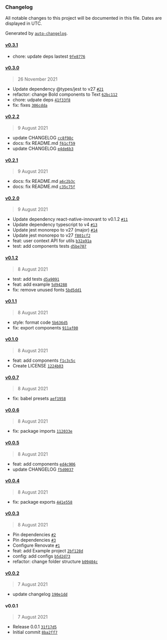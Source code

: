 ### Changelog

All notable changes to this project will be documented in this file. Dates are displayed in UTC.

Generated by [`auto-changelog`](https://github.com/CookPete/auto-changelog).

#### [v0.3.1](https://github.com/ahmnouira/react-native-innovant/compare/v0.3.0...v0.3.1)

- chore: update deps lastest [`9fe8776`](https://github.com/ahmnouira/react-native-innovant/commit/9fe8776ab3418214311d08ba7a446f25e10e1004)

#### [v0.3.0](https://github.com/ahmnouira/react-native-innovant/compare/v0.2.2...v0.3.0)

> 26 November 2021

- Update dependency @types/jest to v27 [`#21`](https://github.com/ahmnouira/react-native-innovant/pull/21)
- refactor: change Bold components to Text [`62bc112`](https://github.com/ahmnouira/react-native-innovant/commit/62bc112e23b3a1991acc31f198dcb764d474283c)
- chore: udpate deps [`41f33f8`](https://github.com/ahmnouira/react-native-innovant/commit/41f33f816bd1145f4378e82604cdfbb49e75a851)
- fix: fixes [`306cdda`](https://github.com/ahmnouira/react-native-innovant/commit/306cddab695bfb969c20e7961f4edb9a33750ab7)

#### [v0.2.2](https://github.com/ahmnouira/react-native-innovant/compare/v0.2.1...v0.2.2)

> 9 August 2021

- update CHANGELOG [`cc8f98c`](https://github.com/ahmnouira/react-native-innovant/commit/cc8f98c6fd82f16bf0b1f8cce987b54eed4f6d94)
- docs: fix README.md [`f61cf59`](https://github.com/ahmnouira/react-native-innovant/commit/f61cf598b40881f4e7210e5b59add656b40043ac)
- update CHANGELOG [`e4de6b3`](https://github.com/ahmnouira/react-native-innovant/commit/e4de6b30266f7cb42b5a0e1eccc1a97bfd15032a)

#### [v0.2.1](https://github.com/ahmnouira/react-native-innovant/compare/v0.2.0...v0.2.1)

> 9 August 2021

- docs: fix README.md [`a6c2b3c`](https://github.com/ahmnouira/react-native-innovant/commit/a6c2b3c94fa891742211b1975aa73c16ae15cbce)
- docs: fix README.md [`c35c75f`](https://github.com/ahmnouira/react-native-innovant/commit/c35c75f042593402a25e12258c0ace2c911e7c07)

#### [v0.2.0](https://github.com/ahmnouira/react-native-innovant/compare/v0.1.2...v0.2.0)

> 9 August 2021

- Update dependency react-native-innovant to v0.1.2 [`#11`](https://github.com/ahmnouira/react-native-innovant/pull/11)
- Update dependency typescript to v4 [`#13`](https://github.com/ahmnouira/react-native-innovant/pull/13)
- Update jest monorepo to v27 (major) [`#14`](https://github.com/ahmnouira/react-native-innovant/pull/14)
- Update jest monorepo to v27 [`f801cf2`](https://github.com/ahmnouira/react-native-innovant/commit/f801cf200159d13df35efed7854a6808d6ed8c38)
- feat: user context API for utils [`b32a91a`](https://github.com/ahmnouira/react-native-innovant/commit/b32a91a40803f4c67ad801eb9089104712293df6)
- test: add components tests [`d5be707`](https://github.com/ahmnouira/react-native-innovant/commit/d5be707f3865d4d32c996063f7fb5a9cee034d68)

#### [v0.1.2](https://github.com/ahmnouira/react-native-innovant/compare/v0.1.1...v0.1.2)

> 8 August 2021

- test: add tests [`d5a9091`](https://github.com/ahmnouira/react-native-innovant/commit/d5a909164cd529f1eec862076819d09ba408266b)
- feat: add example [`5d94288`](https://github.com/ahmnouira/react-native-innovant/commit/5d94288e50143dcc733507a425c786043c643028)
- fix: remove unused fonts [`5bd5dd1`](https://github.com/ahmnouira/react-native-innovant/commit/5bd5dd1c408507b416a86b7c6eed3524afdb41e2)

#### [v0.1.1](https://github.com/ahmnouira/react-native-innovant/compare/v0.1.0...v0.1.1)

> 8 August 2021

- style: format code [`5b636d5`](https://github.com/ahmnouira/react-native-innovant/commit/5b636d5c49ac541169005d2a36a3cff43a6ce846)
- fix: export components [`911af00`](https://github.com/ahmnouira/react-native-innovant/commit/911af0020d9b6c2d964bd3c98da531360049a703)

#### [v0.1.0](https://github.com/ahmnouira/react-native-innovant/compare/v0.0.7...v0.1.0)

> 8 August 2021

- feat: add components [`f1c3c5c`](https://github.com/ahmnouira/react-native-innovant/commit/f1c3c5cb45cf6a7673e6ba6851c0167d1361f877)
- Create LICENSE [`1224b03`](https://github.com/ahmnouira/react-native-innovant/commit/1224b03b8c2019e25544a3709e5c566febaff5ce)

#### [v0.0.7](https://github.com/ahmnouira/react-native-innovant/compare/v0.0.6...v0.0.7)

> 8 August 2021

- fix: babel presets [`aef1958`](https://github.com/ahmnouira/react-native-innovant/commit/aef195897b92fdca6010100860e24e5d2f490a25)

#### [v0.0.6](https://github.com/ahmnouira/react-native-innovant/compare/v0.0.5...v0.0.6)

> 8 August 2021

- fix: package imports [`112033e`](https://github.com/ahmnouira/react-native-innovant/commit/112033ed3b74b4eea8dbd00e24373f64710c63a5)

#### [v0.0.5](https://github.com/ahmnouira/react-native-innovant/compare/v0.0.4...v0.0.5)

> 8 August 2021

- feat: add components [`ed4c906`](https://github.com/ahmnouira/react-native-innovant/commit/ed4c90627938a3f9e0ca4c62993bd050654c1c95)
- update CHANGELOG [`f5d0037`](https://github.com/ahmnouira/react-native-innovant/commit/f5d0037ded88d5daab80db9b8f5311e303b9ad68)

#### [v0.0.4](https://github.com/ahmnouira/react-native-innovant/compare/v0.0.3...v0.0.4)

> 8 August 2021

- fix: package exports [`441e558`](https://github.com/ahmnouira/react-native-innovant/commit/441e5586149e5fed78a4749b800a44114c510de5)

#### [v0.0.3](https://github.com/ahmnouira/react-native-innovant/compare/v0.0.2...v0.0.3)

> 8 August 2021

- Pin dependencies [`#2`](https://github.com/ahmnouira/react-native-innovant/pull/2)
- Pin dependencies [`#3`](https://github.com/ahmnouira/react-native-innovant/pull/3)
- Configure Renovate [`#1`](https://github.com/ahmnouira/react-native-innovant/pull/1)
- feat: add Example project [`2bf128d`](https://github.com/ahmnouira/react-native-innovant/commit/2bf128d9daf807f078bd1cd3b2a6f8781daf7be8)
- config: add configs [`b5d2d73`](https://github.com/ahmnouira/react-native-innovant/commit/b5d2d739bc6130d4997c13c7d188903c841c51e1)
- refactor: change folder structure [`b09404c`](https://github.com/ahmnouira/react-native-innovant/commit/b09404c78edd8c7f2cf1f029836b28fcbe8cf58f)

#### [v0.0.2](https://github.com/ahmnouira/react-native-innovant/compare/v0.0.1...v0.0.2)

> 7 August 2021

- update changelog [`190e1dd`](https://github.com/ahmnouira/react-native-innovant/commit/190e1ddb297029ba1422a6c59b6c06e29b8a186c)

#### v0.0.1

> 7 August 2021

- Release 0.0.1 [`31f17d5`](https://github.com/ahmnouira/react-native-innovant/commit/31f17d5ac08fb0e80e01a04f4f07188d0ed0871b)
- Initial commit [`8ba2ff7`](https://github.com/ahmnouira/react-native-innovant/commit/8ba2ff7b62c622e523ec3ead46e2fee95f0c758f)
